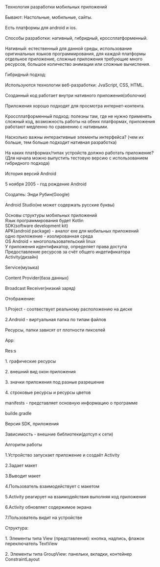 <br>
<br>Технология разработки мобильных приложений</br>
<br>Бывают: Настольные, мобильные, сайты.</br>
<br>Есть платформы для android и ios.</br>
<br>Способы разработки: нативный, гибридный, кроссплатформенный.</br>
<br>Нативный: естественный для данной среды, использование оригинальных языков программирования, для каждой платформы отдельное приложение, сложные приложения требующие много ресурсов, большое количество анимации или сложные вычисления.</br>
<br>Гибридный подход:</br>
<br>Используются технологии веб-разработки: JvaScript, CSS, HTML.</br>
<br>Созданный код работает внутри нативного приложения(оболочки)</br>
<br>Приложения хорошо подходят для просмотра интернет-контента.</br>
<br>Кроссплатформенный подход: полезны там, где не нужно применять сложный код, возможность работы на обеих платформах, приложения работают медленно по сравнению с нативными.</br>
<br>Насколько важны интерактивные элементы интерфейса?
(чем их больше, тем больше подходит нативная разработка)</br>
<br>На каких платформах/типах устройств должно работать приложение?
(Для начала можно выпустить тестовую версию с использованием гибридного подхода)</br>
<br>История версий Android</br>
<br>5 ноября 2005 - год рождение Android</br>
<br>Создатеь: Энди Рубин(Google)</br>
<br>Android Studio(не может содержать русские буквы)</br>
<br>Основы структуры мобильных приложений
<br>Язык программирования будет Kotlin
<br>SDK(software development kit)
<br>APK(android package) - аналог exe для мобильных приложений
<br>одно приложение - изолированная среда
<br>OS Android = многопользовательский linux
<br>У приложения идентификатор, определяет права доступа
<br>Предоставление ресурсов за счёт общего индетификатора
<br>Activity(дизайн)</br>
<br>Service(музыка)</br>
<br>Content Provider(база данных)</br>
<br>Broadcast Receiver(низкий заряд)</br>
<br>Отображение:</br>
<br>1.Project - соотвествует реальному расположению на диске</br>
<br>2.Android - виртуальная папка по типам файлов</br>
<br>Ресурсы, папки зависят от плотности пикселей</br>
<br>App:</br>
<br>Res:s</br>
<br>1. графические ресурсы</br>
<br>2. внешний вид окон приложения</br>
<br>3. значки приложения под разные разрешение</br>
<br>4. строковые ресурсы и ресурсы цветов</br>
<br>manifests - представляет основную информацию о программе</br>
<br>builde.gradle</br>
<br>Версия SDK, приложения</br>
<br>Зависимость - внешние библиотеки(дотсуп к сети)</br>
<br>Алгоритм работы</br>
<br>1.Устройство запускает приложение и создаёт Activity</br>
<br>2.Задает макет</br>
<br>3.Выводит макет</br>
<br>4.Пользователь взаимодействует с макетом</br>
<br>5.Activity реагирует на взаимодействия выполняя код приложения</br>
<br>6.Activity обновляет содержимое экрана</br>
<br>7.Пользователь видит на устройстве</br>
<br>Структура:</br>
<br>1. Элементы типа View (представления): кнопка, надпись, флажок переключатель TextView</br>
<br>2. Элементы типа GroupView: панельки, вкладки, контейнер ConstraintLayout</br>


